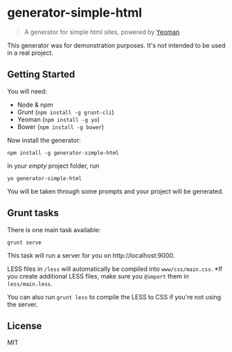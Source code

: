 # generator-simple-html 

> A generator for simple html sites, powered by [Yeoman](http://yeoman.io)

This generator was for demonstration purposes. It's not intended to be used in a real project.

## Getting Started

You will need: 
* Node & npm
* Grunt (`npm install -g grunt-cli`)
* Yeoman (`npm install -g yo`)
* Bower (`npm install -g bower`)

Now install the generator:

```
npm install -g generator-simple-html
```

In your *empty* project folder, run

```
yo generator-simple-html
```

You will be taken through some prompts and your project will be generated.

## Grunt tasks

There is one main task available:

```
grunt serve
```

This task will run a server for you on http://localhost:9000.

LESS files in `/less` will automatically be compiled into `www/css/main.css`. *If you create additional LESS files, make sure you `@import` them in `less/main.less`.

You can also run `grunt less` to compile the LESS to CSS if you're not using the server.

## License

MIT
